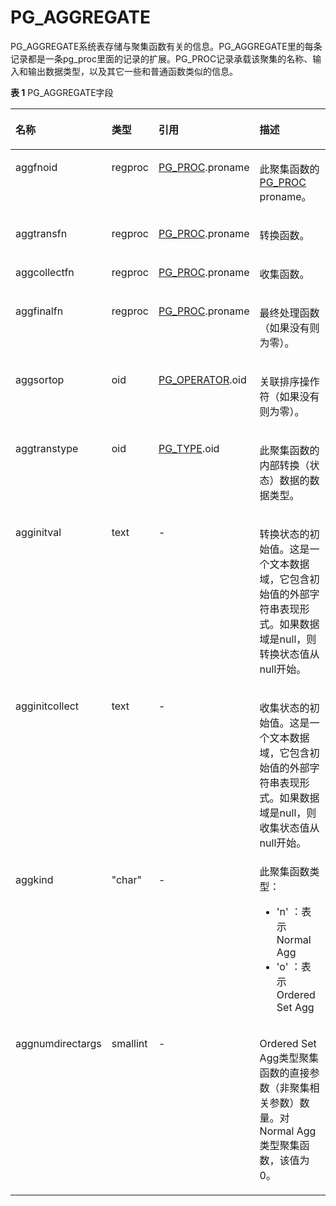 # PG\_AGGREGATE<a name="ZH-CN_TOPIC_0242385793"></a>

PG\_AGGREGATE系统表存储与聚集函数有关的信息。PG\_AGGREGATE里的每条记录都是一条pg\_proc里面的记录的扩展。PG\_PROC记录承载该聚集的名称、输入和输出数据类型，以及其它一些和普通函数类似的信息。

**表 1**  PG\_AGGREGATE字段

<a name="zh-cn_topic_0237122266_zh-cn_topic_0059777833_t78348f63ee1d413abe2de0904b31eff5"></a>
<table><thead align="left"><tr id="zh-cn_topic_0237122266_zh-cn_topic_0059777833_r6f4b35ae2e6e452a9f6edadd9d513dc0"><th class="cellrowborder" valign="top" width="19.55%" id="mcps1.2.5.1.1"><p id="zh-cn_topic_0237122266_zh-cn_topic_0059777833_a19582f8192204642b048ba6e8797a25b"><a name="zh-cn_topic_0237122266_zh-cn_topic_0059777833_a19582f8192204642b048ba6e8797a25b"></a><a name="zh-cn_topic_0237122266_zh-cn_topic_0059777833_a19582f8192204642b048ba6e8797a25b"></a>名称</p>
</th>
<th class="cellrowborder" valign="top" width="13.530000000000001%" id="mcps1.2.5.1.2"><p id="zh-cn_topic_0237122266_zh-cn_topic_0059777833_aa99a45fc42a445aebb8976f1996d4ff8"><a name="zh-cn_topic_0237122266_zh-cn_topic_0059777833_aa99a45fc42a445aebb8976f1996d4ff8"></a><a name="zh-cn_topic_0237122266_zh-cn_topic_0059777833_aa99a45fc42a445aebb8976f1996d4ff8"></a>类型</p>
</th>
<th class="cellrowborder" valign="top" width="27.82%" id="mcps1.2.5.1.3"><p id="zh-cn_topic_0237122266_zh-cn_topic_0059777833_a7a77c327b4844e869145c59951ec4ff2"><a name="zh-cn_topic_0237122266_zh-cn_topic_0059777833_a7a77c327b4844e869145c59951ec4ff2"></a><a name="zh-cn_topic_0237122266_zh-cn_topic_0059777833_a7a77c327b4844e869145c59951ec4ff2"></a>引用</p>
</th>
<th class="cellrowborder" valign="top" width="39.1%" id="mcps1.2.5.1.4"><p id="zh-cn_topic_0237122266_zh-cn_topic_0059777833_a1f0cd8edd8b740cfa6f6efe73652afdb"><a name="zh-cn_topic_0237122266_zh-cn_topic_0059777833_a1f0cd8edd8b740cfa6f6efe73652afdb"></a><a name="zh-cn_topic_0237122266_zh-cn_topic_0059777833_a1f0cd8edd8b740cfa6f6efe73652afdb"></a>描述</p>
</th>
</tr>
</thead>
<tbody><tr id="zh-cn_topic_0237122266_zh-cn_topic_0059777833_r3b022eb846fb4c0c97ed1f81c87e5446"><td class="cellrowborder" valign="top" width="19.55%" headers="mcps1.2.5.1.1 "><p id="zh-cn_topic_0237122266_zh-cn_topic_0059777833_ad6b6de6abce74084a1c560fa3ea05394"><a name="zh-cn_topic_0237122266_zh-cn_topic_0059777833_ad6b6de6abce74084a1c560fa3ea05394"></a><a name="zh-cn_topic_0237122266_zh-cn_topic_0059777833_ad6b6de6abce74084a1c560fa3ea05394"></a>aggfnoid</p>
</td>
<td class="cellrowborder" valign="top" width="13.530000000000001%" headers="mcps1.2.5.1.2 "><p id="zh-cn_topic_0237122266_zh-cn_topic_0059777833_ac737df4a04874512836097580d7e353f"><a name="zh-cn_topic_0237122266_zh-cn_topic_0059777833_ac737df4a04874512836097580d7e353f"></a><a name="zh-cn_topic_0237122266_zh-cn_topic_0059777833_ac737df4a04874512836097580d7e353f"></a>regproc</p>
</td>
<td class="cellrowborder" valign="top" width="27.82%" headers="mcps1.2.5.1.3 "><p id="zh-cn_topic_0237122266_zh-cn_topic_0059777833_a4a1a0492f6b842d5baf94c9f1048429f"><a name="zh-cn_topic_0237122266_zh-cn_topic_0059777833_a4a1a0492f6b842d5baf94c9f1048429f"></a><a name="zh-cn_topic_0237122266_zh-cn_topic_0059777833_a4a1a0492f6b842d5baf94c9f1048429f"></a><a href="PG_PROC.md">PG_PROC</a>.proname</p>
</td>
<td class="cellrowborder" valign="top" width="39.1%" headers="mcps1.2.5.1.4 "><p id="zh-cn_topic_0237122266_p73401827141214"><a name="zh-cn_topic_0237122266_p73401827141214"></a><a name="zh-cn_topic_0237122266_p73401827141214"></a>此聚集函数的<a href="PG_PROC.md">PG_PROC</a> proname。</p>
</td>
</tr>
<tr id="zh-cn_topic_0237122266_zh-cn_topic_0059777833_rbab82d27081a471d9b5e4c0cb26dfa91"><td class="cellrowborder" valign="top" width="19.55%" headers="mcps1.2.5.1.1 "><p id="zh-cn_topic_0237122266_zh-cn_topic_0059777833_ae1530e82b0184a08af60efd9a0d89f13"><a name="zh-cn_topic_0237122266_zh-cn_topic_0059777833_ae1530e82b0184a08af60efd9a0d89f13"></a><a name="zh-cn_topic_0237122266_zh-cn_topic_0059777833_ae1530e82b0184a08af60efd9a0d89f13"></a>aggtransfn</p>
</td>
<td class="cellrowborder" valign="top" width="13.530000000000001%" headers="mcps1.2.5.1.2 "><p id="zh-cn_topic_0237122266_zh-cn_topic_0059777833_aa6e7924dca2f4288913052cb4f802bf2"><a name="zh-cn_topic_0237122266_zh-cn_topic_0059777833_aa6e7924dca2f4288913052cb4f802bf2"></a><a name="zh-cn_topic_0237122266_zh-cn_topic_0059777833_aa6e7924dca2f4288913052cb4f802bf2"></a>regproc</p>
</td>
<td class="cellrowborder" valign="top" width="27.82%" headers="mcps1.2.5.1.3 "><p id="zh-cn_topic_0237122266_zh-cn_topic_0059777833_a9ef57d1d15d9453a8dc3c8db6cc2c9cc"><a name="zh-cn_topic_0237122266_zh-cn_topic_0059777833_a9ef57d1d15d9453a8dc3c8db6cc2c9cc"></a><a name="zh-cn_topic_0237122266_zh-cn_topic_0059777833_a9ef57d1d15d9453a8dc3c8db6cc2c9cc"></a><a href="PG_PROC.md">PG_PROC</a>.proname</p>
</td>
<td class="cellrowborder" valign="top" width="39.1%" headers="mcps1.2.5.1.4 "><p id="zh-cn_topic_0237122266_zh-cn_topic_0059777833_a44d743e0231846c6b8e5d55510c9ea01"><a name="zh-cn_topic_0237122266_zh-cn_topic_0059777833_a44d743e0231846c6b8e5d55510c9ea01"></a><a name="zh-cn_topic_0237122266_zh-cn_topic_0059777833_a44d743e0231846c6b8e5d55510c9ea01"></a>转换函数。</p>
</td>
</tr>
<tr id="zh-cn_topic_0237122266_zh-cn_topic_0059777833_r59a6cefbfeb34b71b33910a4e09de7fb"><td class="cellrowborder" valign="top" width="19.55%" headers="mcps1.2.5.1.1 "><p id="zh-cn_topic_0237122266_zh-cn_topic_0059777833_a09dedc63c6204f48b39be056b677c0e2"><a name="zh-cn_topic_0237122266_zh-cn_topic_0059777833_a09dedc63c6204f48b39be056b677c0e2"></a><a name="zh-cn_topic_0237122266_zh-cn_topic_0059777833_a09dedc63c6204f48b39be056b677c0e2"></a>aggcollectfn</p>
</td>
<td class="cellrowborder" valign="top" width="13.530000000000001%" headers="mcps1.2.5.1.2 "><p id="zh-cn_topic_0237122266_zh-cn_topic_0059777833_ab608734f3b0543729e71a5956caa18ac"><a name="zh-cn_topic_0237122266_zh-cn_topic_0059777833_ab608734f3b0543729e71a5956caa18ac"></a><a name="zh-cn_topic_0237122266_zh-cn_topic_0059777833_ab608734f3b0543729e71a5956caa18ac"></a>regproc</p>
</td>
<td class="cellrowborder" valign="top" width="27.82%" headers="mcps1.2.5.1.3 "><p id="zh-cn_topic_0237122266_zh-cn_topic_0059777833_ab4684d84497845c2ad1cfea43a56dd72"><a name="zh-cn_topic_0237122266_zh-cn_topic_0059777833_ab4684d84497845c2ad1cfea43a56dd72"></a><a name="zh-cn_topic_0237122266_zh-cn_topic_0059777833_ab4684d84497845c2ad1cfea43a56dd72"></a><a href="PG_PROC.md">PG_PROC</a>.proname</p>
</td>
<td class="cellrowborder" valign="top" width="39.1%" headers="mcps1.2.5.1.4 "><p id="zh-cn_topic_0237122266_zh-cn_topic_0059777833_a0cae7f1ae562404e864e68024ae8da54"><a name="zh-cn_topic_0237122266_zh-cn_topic_0059777833_a0cae7f1ae562404e864e68024ae8da54"></a><a name="zh-cn_topic_0237122266_zh-cn_topic_0059777833_a0cae7f1ae562404e864e68024ae8da54"></a>收集函数。</p>
</td>
</tr>
<tr id="zh-cn_topic_0237122266_zh-cn_topic_0059777833_rcc027b919ab54c4abf9c1b923522be48"><td class="cellrowborder" valign="top" width="19.55%" headers="mcps1.2.5.1.1 "><p id="zh-cn_topic_0237122266_zh-cn_topic_0059777833_a989677b72f5244fdaae36b2122c76458"><a name="zh-cn_topic_0237122266_zh-cn_topic_0059777833_a989677b72f5244fdaae36b2122c76458"></a><a name="zh-cn_topic_0237122266_zh-cn_topic_0059777833_a989677b72f5244fdaae36b2122c76458"></a>aggfinalfn</p>
</td>
<td class="cellrowborder" valign="top" width="13.530000000000001%" headers="mcps1.2.5.1.2 "><p id="zh-cn_topic_0237122266_zh-cn_topic_0059777833_a71190dd8423541df847374f2e5bf66e8"><a name="zh-cn_topic_0237122266_zh-cn_topic_0059777833_a71190dd8423541df847374f2e5bf66e8"></a><a name="zh-cn_topic_0237122266_zh-cn_topic_0059777833_a71190dd8423541df847374f2e5bf66e8"></a>regproc</p>
</td>
<td class="cellrowborder" valign="top" width="27.82%" headers="mcps1.2.5.1.3 "><p id="zh-cn_topic_0237122266_zh-cn_topic_0059777833_ada972480e7ef4ddab0cdf6fa502f9a96"><a name="zh-cn_topic_0237122266_zh-cn_topic_0059777833_ada972480e7ef4ddab0cdf6fa502f9a96"></a><a name="zh-cn_topic_0237122266_zh-cn_topic_0059777833_ada972480e7ef4ddab0cdf6fa502f9a96"></a><a href="PG_PROC.md">PG_PROC</a>.proname</p>
</td>
<td class="cellrowborder" valign="top" width="39.1%" headers="mcps1.2.5.1.4 "><p id="zh-cn_topic_0237122266_zh-cn_topic_0059777833_a703bd0aac55b40dd839dcf6dc791a210"><a name="zh-cn_topic_0237122266_zh-cn_topic_0059777833_a703bd0aac55b40dd839dcf6dc791a210"></a><a name="zh-cn_topic_0237122266_zh-cn_topic_0059777833_a703bd0aac55b40dd839dcf6dc791a210"></a>最终处理函数（如果没有则为零）。</p>
</td>
</tr>
<tr id="zh-cn_topic_0237122266_zh-cn_topic_0059777833_rf7682b0b8f724925a09e14f27a37b454"><td class="cellrowborder" valign="top" width="19.55%" headers="mcps1.2.5.1.1 "><p id="zh-cn_topic_0237122266_zh-cn_topic_0059777833_a9298093344dc4d249f28641d17cf8d5a"><a name="zh-cn_topic_0237122266_zh-cn_topic_0059777833_a9298093344dc4d249f28641d17cf8d5a"></a><a name="zh-cn_topic_0237122266_zh-cn_topic_0059777833_a9298093344dc4d249f28641d17cf8d5a"></a>aggsortop</p>
</td>
<td class="cellrowborder" valign="top" width="13.530000000000001%" headers="mcps1.2.5.1.2 "><p id="zh-cn_topic_0237122266_zh-cn_topic_0059777833_a5683c3c1a25341f0b41858e79a791922"><a name="zh-cn_topic_0237122266_zh-cn_topic_0059777833_a5683c3c1a25341f0b41858e79a791922"></a><a name="zh-cn_topic_0237122266_zh-cn_topic_0059777833_a5683c3c1a25341f0b41858e79a791922"></a>oid</p>
</td>
<td class="cellrowborder" valign="top" width="27.82%" headers="mcps1.2.5.1.3 "><p id="zh-cn_topic_0237122266_zh-cn_topic_0059777833_a7f0248b191714edbbec6aed7f696f7f0"><a name="zh-cn_topic_0237122266_zh-cn_topic_0059777833_a7f0248b191714edbbec6aed7f696f7f0"></a><a name="zh-cn_topic_0237122266_zh-cn_topic_0059777833_a7f0248b191714edbbec6aed7f696f7f0"></a><a href="PG_OPERATOR.md#ZH-CN_TOPIC_0242385832">PG_OPERATOR</a>.oid</p>
</td>
<td class="cellrowborder" valign="top" width="39.1%" headers="mcps1.2.5.1.4 "><p id="zh-cn_topic_0237122266_zh-cn_topic_0059777833_aa946374548ce4624aeebdb7bf55983ed"><a name="zh-cn_topic_0237122266_zh-cn_topic_0059777833_aa946374548ce4624aeebdb7bf55983ed"></a><a name="zh-cn_topic_0237122266_zh-cn_topic_0059777833_aa946374548ce4624aeebdb7bf55983ed"></a>关联排序操作符（如果没有则为零）。</p>
</td>
</tr>
<tr id="zh-cn_topic_0237122266_zh-cn_topic_0059777833_ra97edffba17641c9b3cd7a5e43ad01e8"><td class="cellrowborder" valign="top" width="19.55%" headers="mcps1.2.5.1.1 "><p id="zh-cn_topic_0237122266_zh-cn_topic_0059777833_a8afb91f50dd1429d9fe89d73b3af0a77"><a name="zh-cn_topic_0237122266_zh-cn_topic_0059777833_a8afb91f50dd1429d9fe89d73b3af0a77"></a><a name="zh-cn_topic_0237122266_zh-cn_topic_0059777833_a8afb91f50dd1429d9fe89d73b3af0a77"></a>aggtranstype</p>
</td>
<td class="cellrowborder" valign="top" width="13.530000000000001%" headers="mcps1.2.5.1.2 "><p id="zh-cn_topic_0237122266_zh-cn_topic_0059777833_ae6cad39facca4bad8752d4f3d25cca97"><a name="zh-cn_topic_0237122266_zh-cn_topic_0059777833_ae6cad39facca4bad8752d4f3d25cca97"></a><a name="zh-cn_topic_0237122266_zh-cn_topic_0059777833_ae6cad39facca4bad8752d4f3d25cca97"></a>oid</p>
</td>
<td class="cellrowborder" valign="top" width="27.82%" headers="mcps1.2.5.1.3 "><p id="zh-cn_topic_0237122266_zh-cn_topic_0059777833_ac2065ff72197433e8ffd8eb22822b8fa"><a name="zh-cn_topic_0237122266_zh-cn_topic_0059777833_ac2065ff72197433e8ffd8eb22822b8fa"></a><a name="zh-cn_topic_0237122266_zh-cn_topic_0059777833_ac2065ff72197433e8ffd8eb22822b8fa"></a><a href="PG_TYPE.md#ZH-CN_TOPIC_0242385855">PG_TYPE</a>.oid</p>
</td>
<td class="cellrowborder" valign="top" width="39.1%" headers="mcps1.2.5.1.4 "><p id="zh-cn_topic_0237122266_zh-cn_topic_0059777833_a3eec720a4a954a93a7c009ce378b12e8"><a name="zh-cn_topic_0237122266_zh-cn_topic_0059777833_a3eec720a4a954a93a7c009ce378b12e8"></a><a name="zh-cn_topic_0237122266_zh-cn_topic_0059777833_a3eec720a4a954a93a7c009ce378b12e8"></a>此聚集函数的内部转换（状态）数据的数据类型。</p>
</td>
</tr>
<tr id="zh-cn_topic_0237122266_zh-cn_topic_0059777833_r2d73907919b448a287cbcae422f2e01e"><td class="cellrowborder" valign="top" width="19.55%" headers="mcps1.2.5.1.1 "><p id="zh-cn_topic_0237122266_zh-cn_topic_0059777833_a7fa5dcd0dbac4c539d73c81435f1dd5e"><a name="zh-cn_topic_0237122266_zh-cn_topic_0059777833_a7fa5dcd0dbac4c539d73c81435f1dd5e"></a><a name="zh-cn_topic_0237122266_zh-cn_topic_0059777833_a7fa5dcd0dbac4c539d73c81435f1dd5e"></a>agginitval</p>
</td>
<td class="cellrowborder" valign="top" width="13.530000000000001%" headers="mcps1.2.5.1.2 "><p id="zh-cn_topic_0237122266_zh-cn_topic_0059777833_af160bbef970d44f58d54f3bc8f424bfc"><a name="zh-cn_topic_0237122266_zh-cn_topic_0059777833_af160bbef970d44f58d54f3bc8f424bfc"></a><a name="zh-cn_topic_0237122266_zh-cn_topic_0059777833_af160bbef970d44f58d54f3bc8f424bfc"></a>text</p>
</td>
<td class="cellrowborder" valign="top" width="27.82%" headers="mcps1.2.5.1.3 "><p id="zh-cn_topic_0237122266_zh-cn_topic_0059777833_a64c67b6ae2ef4bd9b28cde575c1d1d32"><a name="zh-cn_topic_0237122266_zh-cn_topic_0059777833_a64c67b6ae2ef4bd9b28cde575c1d1d32"></a><a name="zh-cn_topic_0237122266_zh-cn_topic_0059777833_a64c67b6ae2ef4bd9b28cde575c1d1d32"></a>-</p>
</td>
<td class="cellrowborder" valign="top" width="39.1%" headers="mcps1.2.5.1.4 "><p id="zh-cn_topic_0237122266_zh-cn_topic_0059777833_a397acde1a6774ac9b724802a948b0b90"><a name="zh-cn_topic_0237122266_zh-cn_topic_0059777833_a397acde1a6774ac9b724802a948b0b90"></a><a name="zh-cn_topic_0237122266_zh-cn_topic_0059777833_a397acde1a6774ac9b724802a948b0b90"></a>转换状态的初始值。这是一个文本数据域，它包含初始值的外部字符串表现形式。如果数据域是null，则转换状态值从null开始。</p>
</td>
</tr>
<tr id="zh-cn_topic_0237122266_zh-cn_topic_0059777833_re36650e3c8064a8fa49e6e9998bb29ee"><td class="cellrowborder" valign="top" width="19.55%" headers="mcps1.2.5.1.1 "><p id="zh-cn_topic_0237122266_zh-cn_topic_0059777833_af87c2136b8ca4d17955bbc8c4cc00c9e"><a name="zh-cn_topic_0237122266_zh-cn_topic_0059777833_af87c2136b8ca4d17955bbc8c4cc00c9e"></a><a name="zh-cn_topic_0237122266_zh-cn_topic_0059777833_af87c2136b8ca4d17955bbc8c4cc00c9e"></a>agginitcollect</p>
</td>
<td class="cellrowborder" valign="top" width="13.530000000000001%" headers="mcps1.2.5.1.2 "><p id="zh-cn_topic_0237122266_zh-cn_topic_0059777833_ae85898fbefeb4d618d4c41199a26aaa2"><a name="zh-cn_topic_0237122266_zh-cn_topic_0059777833_ae85898fbefeb4d618d4c41199a26aaa2"></a><a name="zh-cn_topic_0237122266_zh-cn_topic_0059777833_ae85898fbefeb4d618d4c41199a26aaa2"></a>text</p>
</td>
<td class="cellrowborder" valign="top" width="27.82%" headers="mcps1.2.5.1.3 "><p id="zh-cn_topic_0237122266_zh-cn_topic_0059777833_adab7fbf03fb8486aa94f3b208fc5584d"><a name="zh-cn_topic_0237122266_zh-cn_topic_0059777833_adab7fbf03fb8486aa94f3b208fc5584d"></a><a name="zh-cn_topic_0237122266_zh-cn_topic_0059777833_adab7fbf03fb8486aa94f3b208fc5584d"></a>-</p>
</td>
<td class="cellrowborder" valign="top" width="39.1%" headers="mcps1.2.5.1.4 "><p id="zh-cn_topic_0237122266_zh-cn_topic_0059777833_afacf9055489f4e68a3734ce70a1b4aa3"><a name="zh-cn_topic_0237122266_zh-cn_topic_0059777833_afacf9055489f4e68a3734ce70a1b4aa3"></a><a name="zh-cn_topic_0237122266_zh-cn_topic_0059777833_afacf9055489f4e68a3734ce70a1b4aa3"></a>收集状态的初始值。这是一个文本数据域，它包含初始值的外部字符串表现形式。如果数据域是null，则收集状态值从null开始。</p>
</td>
</tr>
<tr id="zh-cn_topic_0237122266_row13583185155216"><td class="cellrowborder" valign="top" width="19.55%" headers="mcps1.2.5.1.1 "><p id="zh-cn_topic_0237122266_p17583951195211"><a name="zh-cn_topic_0237122266_p17583951195211"></a><a name="zh-cn_topic_0237122266_p17583951195211"></a>aggkind</p>
</td>
<td class="cellrowborder" valign="top" width="13.530000000000001%" headers="mcps1.2.5.1.2 "><p id="zh-cn_topic_0237122266_p195839513525"><a name="zh-cn_topic_0237122266_p195839513525"></a><a name="zh-cn_topic_0237122266_p195839513525"></a>"char"</p>
</td>
<td class="cellrowborder" valign="top" width="27.82%" headers="mcps1.2.5.1.3 "><p id="zh-cn_topic_0237122266_p1158375125213"><a name="zh-cn_topic_0237122266_p1158375125213"></a><a name="zh-cn_topic_0237122266_p1158375125213"></a>-</p>
</td>
<td class="cellrowborder" valign="top" width="39.1%" headers="mcps1.2.5.1.4 "><div class="p" id="zh-cn_topic_0237122266_p14944809242"><a name="zh-cn_topic_0237122266_p14944809242"></a><a name="zh-cn_topic_0237122266_p14944809242"></a>此聚集函数类型：<a name="zh-cn_topic_0237122266_ul173372515244"></a><a name="zh-cn_topic_0237122266_ul173372515244"></a><ul id="zh-cn_topic_0237122266_ul173372515244"><li>'n' ：表示Normal Agg</li><li>'o' ：表示Ordered Set Agg</li></ul>
</div>
</td>
</tr>
<tr id="zh-cn_topic_0237122266_row10557174195811"><td class="cellrowborder" valign="top" width="19.55%" headers="mcps1.2.5.1.1 "><p id="zh-cn_topic_0237122266_p10558174205818"><a name="zh-cn_topic_0237122266_p10558174205818"></a><a name="zh-cn_topic_0237122266_p10558174205818"></a>aggnumdirectargs</p>
</td>
<td class="cellrowborder" valign="top" width="13.530000000000001%" headers="mcps1.2.5.1.2 "><p id="zh-cn_topic_0237122266_p1855817419581"><a name="zh-cn_topic_0237122266_p1855817419581"></a><a name="zh-cn_topic_0237122266_p1855817419581"></a>smallint</p>
</td>
<td class="cellrowborder" valign="top" width="27.82%" headers="mcps1.2.5.1.3 "><p id="zh-cn_topic_0237122266_p105582410586"><a name="zh-cn_topic_0237122266_p105582410586"></a><a name="zh-cn_topic_0237122266_p105582410586"></a>-</p>
</td>
<td class="cellrowborder" valign="top" width="39.1%" headers="mcps1.2.5.1.4 "><p id="zh-cn_topic_0237122266_p3895449276"><a name="zh-cn_topic_0237122266_p3895449276"></a><a name="zh-cn_topic_0237122266_p3895449276"></a>Ordered Set Agg类型聚集函数的直接参数（非聚集相关参数）数量。对Normal Agg类型聚集函数，该值为0。</p>
</td>
</tr>
</tbody>
</table>

